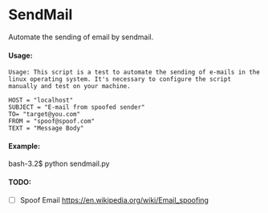 # SendMail
Automate the sending of email by sendmail.

#### Usage:
```
Usage: This script is a test to automate the sending of e-mails in the linux operating system. It's necessary to configure the script manually and test on your machine.

HOST = "localhost"
SUBJECT = "E-mail from spoofed sender"
TO= "target@you.com"
FROM = "spoof@spoof.com"
TEXT = "Message Body"

```
#### Example:
bash-3.2$ python sendmail.py


#### TODO:
- [ ] Spoof Email
https://en.wikipedia.org/wiki/Email_spoofing


